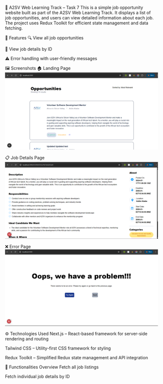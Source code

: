 💼 A2SV Web Learning Track – Task 7
This is a simple job opportunity website built as part of the A2SV Web Learning Track. It displays a list of job opportunities, and users can view detailed information about each job. The project uses Redux Toolkit for efficient state management and data fetching.

🚀 Features
🔍 View all job opportunities

📄 View job details by ID

⚠️ Error handling with user-friendly messages

🖼️ Screenshots
🏠 Landing Page
![Landing Page](screenshots/Screenshot%202025-07-22%20114252.png)

📋 Job Details Page
![Details Page](screenshots/Screenshot%202025-07-22%20115117.png)

❌ Error Page
![Error Page](screenshots/Screenshot%202025-07-22%20115326.png)

⚙️ Technologies Used
Next.js – React-based framework for server-side rendering and routing

Tailwind CSS – Utility-first CSS framework for styling

Redux Toolkit – Simplified Redux state management and API integration

📂 Functionalities Overview
Fetch all job listings

Fetch individual job details by ID

